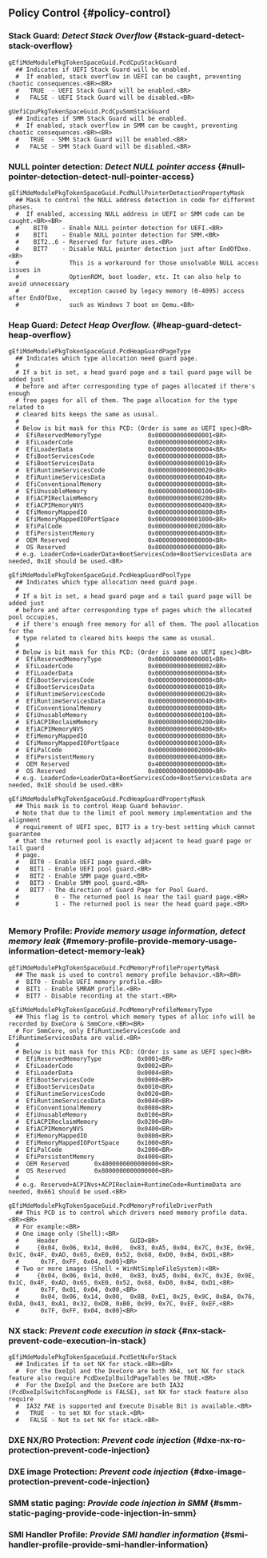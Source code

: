<!--- @file
  Summary File: - Policy Control

  Copyright (c) 2018, Intel Corporation. All rights reserved.<BR>

  Redistribution and use in source (original document form) and 'compiled'
  forms (converted to PDF, epub, HTML and other formats) with or without
  modification, are permitted provided that the following conditions are met:

  1) Redistributions of source code (original document form) must retain the
     above copyright notice, this list of conditions and the following
     disclaimer as the first lines of this file unmodified.

  2) Redistributions in compiled form (transformed to other DTDs, converted to
     PDF, epub, HTML and other formats) must reproduce the above copyright
     notice, this list of conditions and the following disclaimer in the
     documentation and/or other materials provided with the distribution.

  THIS DOCUMENTATION IS PROVIDED BY TIANOCORE PROJECT "AS IS" AND ANY EXPRESS OR
  IMPLIED WARRANTIES, INCLUDING, BUT NOT LIMITED TO, THE IMPLIED WARRANTIES OF
  MERCHANTABILITY AND FITNESS FOR A PARTICULAR PURPOSE ARE DISCLAIMED. IN NO
  EVENT SHALL TIANOCORE PROJECT  BE LIABLE FOR ANY DIRECT, INDIRECT, INCIDENTAL,
  SPECIAL, EXEMPLARY, OR CONSEQUENTIAL DAMAGES (INCLUDING, BUT NOT LIMITED TO,
  PROCUREMENT OF SUBSTITUTE GOODS OR SERVICES; LOSS OF USE, DATA, OR PROFITS;
  OR BUSINESS INTERRUPTION) HOWEVER CAUSED AND ON ANY THEORY OF LIABILITY,
  WHETHER IN CONTRACT, STRICT LIABILITY, OR TORT (INCLUDING NEGLIGENCE OR
  OTHERWISE) ARISING IN ANY WAY OUT OF THE USE OF THIS DOCUMENTATION, EVEN IF
  ADVISED OF THE POSSIBILITY OF SUCH DAMAGE.

-->
## Policy Control {#policy-control}

### Stack Guard: _Detect Stack Overflow_ {#stack-guard-detect-stack-overflow}
```
gEfiMdeModulePkgTokenSpaceGuid.PcdCpuStackGuard
  ## Indicates if UEFI Stack Guard will be enabled.
  #  If enabled, stack overflow in UEFI can be caught, preventing chaotic consequences.<BR><BR>
  #   TRUE  - UEFI Stack Guard will be enabled.<BR>
  #   FALSE - UEFI Stack Guard will be disabled.<BR>

gUefiCpuPkgTokenSpaceGuid.PcdCpuSmmStackGuard
  ## Indicates if SMM Stack Guard will be enabled.
  #  If enabled, stack overflow in SMM can be caught, preventing chaotic consequences.<BR><BR>
  #   TRUE  - SMM Stack Guard will be enabled.<BR>
  #   FALSE - SMM Stack Guard will be disabled.<BR>
```

### NULL pointer detection: _Detect NULL pointer access_ {#null-pointer-detection-detect-null-pointer-access}

```
gEfiMdeModulePkgTokenSpaceGuid.PcdNullPointerDetectionPropertyMask
  ## Mask to control the NULL address detection in code for different phases.
  #  If enabled, accessing NULL address in UEFI or SMM code can be caught.<BR><BR>
  #    BIT0    - Enable NULL pointer detection for UEFI.<BR>
  #    BIT1    - Enable NULL pointer detection for SMM.<BR>
  #    BIT2..6 - Reserved for future uses.<BR>
  #    BIT7    - Disable NULL pointer detection just after EndOfDxe. <BR>
  #              This is a workaround for those unsolvable NULL access issues in
  #              OptionROM, boot loader, etc. It can also help to avoid unnecessary
  #              exception caused by legacy memory (0-4095) access after EndOfDxe,
  #              such as Windows 7 boot on Qemu.<BR>
```



### Heap Guard: _Detect Heap Overflow._ {#heap-guard-detect-heap-overflow}

```
gEfiMdeModulePkgTokenSpaceGuid.PcdHeapGuardPageType
  ## Indicates which type allocation need guard page.
  #
  # If a bit is set, a head guard page and a tail guard page will be added just
  # before and after corresponding type of pages allocated if there's enough
  # free pages for all of them. The page allocation for the type related to
  # cleared bits keeps the same as ususal.
  #
  # Below is bit mask for this PCD: (Order is same as UEFI spec)<BR>
  #  EfiReservedMemoryType             0x0000000000000001<BR>
  #  EfiLoaderCode                     0x0000000000000002<BR>
  #  EfiLoaderData                     0x0000000000000004<BR>
  #  EfiBootServicesCode               0x0000000000000008<BR>
  #  EfiBootServicesData               0x0000000000000010<BR>
  #  EfiRuntimeServicesCode            0x0000000000000020<BR>
  #  EfiRuntimeServicesData            0x0000000000000040<BR>
  #  EfiConventionalMemory             0x0000000000000080<BR>
  #  EfiUnusableMemory                 0x0000000000000100<BR>
  #  EfiACPIReclaimMemory              0x0000000000000200<BR>
  #  EfiACPIMemoryNVS                  0x0000000000000400<BR>
  #  EfiMemoryMappedIO                 0x0000000000000800<BR>
  #  EfiMemoryMappedIOPortSpace        0x0000000000001000<BR>
  #  EfiPalCode                        0x0000000000002000<BR>
  #  EfiPersistentMemory               0x0000000000004000<BR>
  #  OEM Reserved                      0x4000000000000000<BR>
  #  OS Reserved                       0x8000000000000000<BR>
  # e.g. LoaderCode+LoaderData+BootServicesCode+BootServicesData are needed, 0x1E should be used.<BR>

gEfiMdeModulePkgTokenSpaceGuid.PcdHeapGuardPoolType
  ## Indicates which type allocation need guard page.
  #
  # If a bit is set, a head guard page and a tail guard page will be added just
  # before and after corresponding type of pages which the allocated pool occupies,
  # if there's enough free memory for all of them. The pool allocation for the
  # type related to cleared bits keeps the same as ususal.
  #
  # Below is bit mask for this PCD: (Order is same as UEFI spec)<BR>
  #  EfiReservedMemoryType             0x0000000000000001<BR>
  #  EfiLoaderCode                     0x0000000000000002<BR>
  #  EfiLoaderData                     0x0000000000000004<BR>
  #  EfiBootServicesCode               0x0000000000000008<BR>
  #  EfiBootServicesData               0x0000000000000010<BR>
  #  EfiRuntimeServicesCode            0x0000000000000020<BR>
  #  EfiRuntimeServicesData            0x0000000000000040<BR>
  #  EfiConventionalMemory             0x0000000000000080<BR>
  #  EfiUnusableMemory                 0x0000000000000100<BR>
  #  EfiACPIReclaimMemory              0x0000000000000200<BR>
  #  EfiACPIMemoryNVS                  0x0000000000000400<BR>
  #  EfiMemoryMappedIO                 0x0000000000000800<BR>
  #  EfiMemoryMappedIOPortSpace        0x0000000000001000<BR>
  #  EfiPalCode                        0x0000000000002000<BR>
  #  EfiPersistentMemory               0x0000000000004000<BR>
  #  OEM Reserved                      0x4000000000000000<BR>
  #  OS Reserved                       0x8000000000000000<BR>
  # e.g. LoaderCode+LoaderData+BootServicesCode+BootServicesData are needed, 0x1E should be used.<BR>

gEfiMdeModulePkgTokenSpaceGuid.PcdHeapGuardPropertyMask
  ## This mask is to control Heap Guard behavior.
  # Note that due to the limit of pool memory implementation and the alignment
  # requirement of UEFI spec, BIT7 is a try-best setting which cannot guarantee
  # that the returned pool is exactly adjacent to head guard page or tail guard
  # page.
  #   BIT0 - Enable UEFI page guard.<BR>
  #   BIT1 - Enable UEFI pool guard.<BR>
  #   BIT2 - Enable SMM page guard.<BR>
  #   BIT3 - Enable SMM pool guard.<BR>
  #   BIT7 - The direction of Guard Page for Pool Guard.
  #          0 - The returned pool is near the tail guard page.<BR>
  #          1 - The returned pool is near the head guard page.<BR>


```


### Memory Profile: _Provide memory usage information, detect memory leak_ {#memory-profile-provide-memory-usage-information-detect-memory-leak}
```
gEfiMdeModulePkgTokenSpaceGuid.PcdMemoryProfilePropertyMask
  ## The mask is used to control memory profile behavior.<BR><BR>
  #  BIT0 - Enable UEFI memory profile.<BR>
  #  BIT1 - Enable SMRAM profile.<BR>
  #  BIT7 - Disable recording at the start.<BR>

gEfiMdeModulePkgTokenSpaceGuid.PcdMemoryProfileMemoryType
  ## This flag is to control which memory types of alloc info will be recorded by DxeCore & SmmCore.<BR><BR>
  # For SmmCore, only EfiRuntimeServicesCode and EfiRuntimeServicesData are valid.<BR>
  #
  # Below is bit mask for this PCD: (Order is same as UEFI spec)<BR>
  #  EfiReservedMemoryType          0x0001<BR>
  #  EfiLoaderCode                  0x0002<BR>
  #  EfiLoaderData                  0x0004<BR>
  #  EfiBootServicesCode            0x0008<BR>
  #  EfiBootServicesData            0x0010<BR>
  #  EfiRuntimeServicesCode         0x0020<BR>
  #  EfiRuntimeServicesData         0x0040<BR>
  #  EfiConventionalMemory          0x0080<BR>
  #  EfiUnusableMemory              0x0100<BR>
  #  EfiACPIReclaimMemory           0x0200<BR>
  #  EfiACPIMemoryNVS               0x0400<BR>
  #  EfiMemoryMappedIO              0x0800<BR>
  #  EfiMemoryMappedIOPortSpace     0x1000<BR>
  #  EfiPalCode                     0x2000<BR>
  #  EfiPersistentMemory            0x4000<BR>
  #  OEM Reserved       0x4000000000000000<BR>
  #  OS Reserved        0x8000000000000000<BR>
  #
  # e.g. Reserved+ACPINvs+ACPIReclaim+RuntimeCode+RuntimeData are needed, 0x661 should be used.<BR>

gEfiMdeModulePkgTokenSpaceGuid.PcdMemoryProfileDriverPath
  ## This PCD is to control which drivers need memory profile data.<BR><BR>
  # For example:<BR>
  # One image only (Shell):<BR>
  #     Header                    GUID<BR>
  #     {0x04, 0x06, 0x14, 0x00,  0x83, 0xA5, 0x04, 0x7C, 0x3E, 0x9E, 0x1C, 0x4F, 0xAD, 0x65, 0xE0, 0x52, 0x68, 0xD0, 0xB4, 0xD1,<BR>
  #      0x7F, 0xFF, 0x04, 0x00}<BR>
  # Two or more images (Shell + WinNtSimpleFileSystem):<BR>
  #     {0x04, 0x06, 0x14, 0x00,  0x83, 0xA5, 0x04, 0x7C, 0x3E, 0x9E, 0x1C, 0x4F, 0xAD, 0x65, 0xE0, 0x52, 0x68, 0xD0, 0xB4, 0xD1,<BR>
  #      0x7F, 0x01, 0x04, 0x00,<BR>
  #      0x04, 0x06, 0x14, 0x00,  0x8B, 0xE1, 0x25, 0x9C, 0xBA, 0x76, 0xDA, 0x43, 0xA1, 0x32, 0xDB, 0xB0, 0x99, 0x7C, 0xEF, 0xEF,<BR>
  #      0x7F, 0xFF, 0x04, 0x00}<BR>

```

### NX stack: _Prevent code execution in stack_ {#nx-stack-prevent-code-execution-in-stack}

```
gEfiMdeModulePkgTokenSpaceGuid.PcdSetNxForStack
  ## Indicates if to set NX for stack.<BR><BR>
  #  For the DxeIpl and the DxeCore are both X64, set NX for stack feature also require PcdDxeIplBuildPageTables be TRUE.<BR>
  #  For the DxeIpl and the DxeCore are both IA32 (PcdDxeIplSwitchToLongMode is FALSE), set NX for stack feature also require
  #  IA32 PAE is supported and Execute Disable Bit is available.<BR>
  #   TRUE  - to set NX for stack.<BR>
  #   FALSE - Not to set NX for stack.<BR>
```

### DXE NX/RO Protection: _Prevent code injection_ {#dxe-nx-ro-protection-prevent-code-injection}




### DXE image Protection: _Prevent code injection_ {#dxe-image-protection-prevent-code-injection}



### SMM static paging: _Provide code injection in SMM_ {#smm-static-paging-provide-code-injection-in-smm}

### SMI Handler Profile: _Provide SMI handler information_ {#smi-handler-profile-provide-smi-handler-information}
